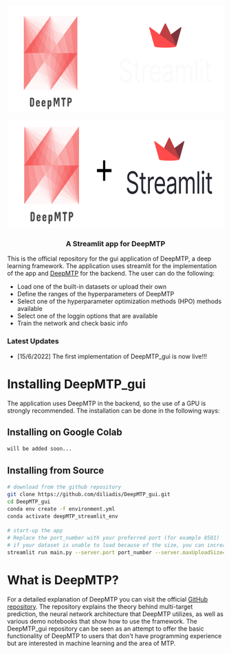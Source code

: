 <p align="center"><img src="https://raw.githubusercontent.com/diliadis/DeepMTP_gui/main/images/deepMTP_logo_plus_streamlit_logo_white.png#gh-dark-mode-only" alt="logo" height="250"/></p>
<p align="center"><img src="https://raw.githubusercontent.com/diliadis/DeepMTP_gui/main/images/deepMTP_logo_plus_streamlit_logo.png#gh-light-mode-only" alt="logo" height="250"/></p>

<h3 align="center">
<p> A Streamlit app for DeepMTP </h3>

This is the official repository for the gui application of DeepMTP, a deep learning framework. The application uses streamlit for the implementation of the app and [DeepMTP](https://github.com/diliadis/DeepMTP) for the backend. The user can do the following:
* Load one of the built-in datasets or upload their own
* Define the ranges of the hyperparameters of DeepMTP
* Select one of the hyperparameter optimization methods (HPO) methods available
* Select one of the loggin options that are available
* Train the network and check basic info

### Latest Updates
- [15/6/2022] The first implementation of DeepMTP_gui is now live!!!


# Installing DeepMTP_gui
The application uses DeepMTP in the backend, so the use of a GPU is strongly recommended. The installation can be done in the following ways:

## Installing on Google Colab
```bash
will be added soon...
```

## Installing from Source

```bash
# download from the github repository
git clone https://github.com/diliadis/DeepMTP_gui.git
cd DeepMTP_gui
conda env create -f environment.yml
conda activate deepMTP_streamlit_env

# start-up the app 
# Replace the port_number with your preferred port (for example 8501)
# if your dataset is unable to load because of the size, you can increase the server.maxUploadSize accordingly
streamlit run main.py --server.port port_number --server.maxUploadSize=2028
```

# What is DeepMTP?
For a detailed explanation of DeepMTP you can visit the official [GitHub repository](https://github.com/diliadis/DeepMTP). The repository explains the theory behind multi-target prediction, the neural network architecture that DeepMTP utilizes, as well as various demo notebooks that show how to use the framework. The DeepMTP_gui repository can be seen as an attempt to offer the basic functionality of DeepMTP to users that don't have programming experience but are interested in machine learning and the area of MTP. 